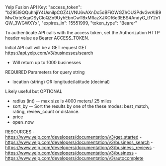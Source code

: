 Yelp Fusion API Key:
"access_token": "b295I9QQuhhjiY4UsniIpCOZ4LVNU6vAXnDc5dBFiOWGZhOU3PdvGvrAlB9MwOxteXqaOSyCloQZn9UyhEbnCwTBxMflazXJXOf6e3EBS4AndyG_tfY2n1QW_3WGWXYx",
"expires_in": 15551999,
"token_type": "Bearer"

To authenticate API calls with the access token, set the Authorization HTTP header value as Bearer ACCESS_TOKEN.

Initial API call will be a GET request
  GET https://api.yelp.com/v3/businesses/search
- Will return up to 1000 businesses

REQUIRED Parameters for query string
- location (string) OR longitude/latitude (decimal)

Likely useful but OPTIONAL
- radius (int) -- max size is 4000 meters/ 25 miles
- sort_by -- Sort the results by one of the these modes: best_match, rating, review_count or distance.
- price
- open_now

RESOURCES
-https://www.yelp.com/developers/documentation/v3/get_started
-https://www.yelp.com/developers/documentation/v3/business_search
-https://www.yelp.com/developers/documentation/v3/business_reviews
-https://www.yelp.com/developers/documentation/v3/business
-https://www.yelp.com/developers/documentation/v3/autocomplete

